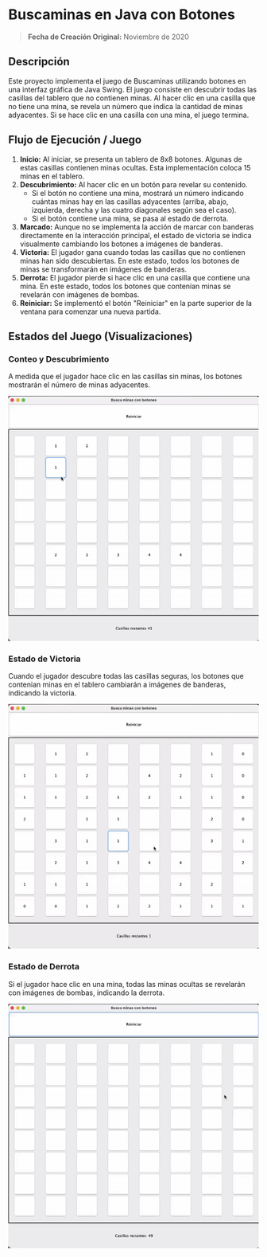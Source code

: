 # Buscaminas en Java con Botones

>**Fecha de Creación Original:** Noviembre de 2020

## Descripción

Este proyecto implementa el juego de Buscaminas utilizando botones en una interfaz gráfica de Java Swing. El juego consiste en descubrir todas las casillas del tablero que no contienen minas. Al hacer clic en una casilla que no tiene una mina, se revela un número que indica la cantidad de minas adyacentes. Si se hace clic en una casilla con una mina, el juego termina.

## Flujo de Ejecución / Juego

1.  **Inicio:** Al iniciar, se presenta un tablero de 8x8 botones. Algunas de estas casillas contienen minas ocultas. Esta implementación coloca 15 minas en el tablero.
2.  **Descubrimiento:** Al hacer clic en un botón para revelar su contenido.
    * Si el botón no contiene una mina, mostrará un número indicando cuántas minas hay en las casillas adyacentes (arriba, abajo, izquierda, derecha y las cuatro diagonales según sea el caso).
    * Si el botón contiene una mina, se pasa al estado de derrota.
3.  **Marcado:** Aunque no se implementa la acción de marcar con banderas directamente en la interacción principal, el estado de victoria se indica visualmente cambiando los botones a imágenes de banderas.
4.  **Victoria:** El jugador gana cuando todas las casillas que no contienen minas han sido descubiertas. En este estado, todos los botones de minas se transformarán en imágenes de banderas.
5.  **Derrota:** El jugador pierde si hace clic en una casilla que contiene una mina. En este estado, todos los botones que contenían minas se revelarán con imágenes de bombas.
6.  **Reiniciar:** Se implementó el botón "Reiniciar" en la parte superior de la ventana para comenzar una nueva partida.

## Estados del Juego (Visualizaciones)

### Conteo y Descubrimiento

A medida que el jugador hace clic en las casillas sin minas, los botones mostrarán el número de minas adyacentes.

![Conteo y descubrimiento de casillas](/test-gif/Descubrir.gif ) 

### Estado de Victoria

Cuando el jugador descubre todas las casillas seguras, los botones que contenian minas en el tablero cambiarán a imágenes de banderas, indicando la victoria.

![Estado de victoria (cambio a banderas)](/test-gif/Victoria.gif)

### Estado de Derrota

Si el jugador hace clic en una mina, todas las minas ocultas se revelarán con imágenes de bombas, indicando la derrota.

![Estado de derrota (cambio a minas)](/test-gif/Muerte.gif) 


